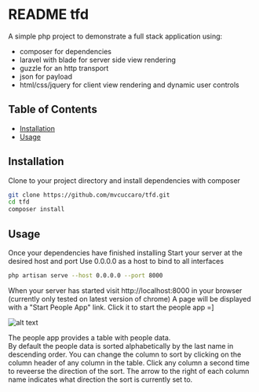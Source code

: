 # README tfd

A simple php project to demonstrate a full stack application using:

- composer for dependencies
- laravel with blade for server side view rendering
- guzzle for an http transport
- json for payload
- html/css/jquery for client view rendering and dynamic user controls

## Table of Contents

- [Installation](#installation)
- [Usage](#usage)

## Installation

Clone to your project directory and install dependencies with composer

```sh
git clone https://github.com/mvcuccaro/tfd.git
cd tfd
composer install

```

## Usage
Once your dependencies have finished installing
Start your server at the desired host and port
Use 0.0.0.0 as a host to bind to all interfaces 
```sh
php artisan serve --host 0.0.0.0 --port 8000
````

When your server has started visit http://localhost:8000 in your browser (currently only tested on latest version of chrome)
A page will be displayed with a "Start People App" link. Click it to start the people app =]

![alt text](https://github.com/mvcuccaro/tfd/blob/master/public/images/screenshot.png)

The people app provides a table with people data.  
By default the people data is sorted alphabetically by the last name in descending order. 
You can change the column to sort by clicking on the column header of any column in the table.
Click any column a second time to reveerse the direction of the sort.
The arrow to the right of each column name indicates what direction the sort is currently set to.